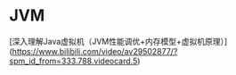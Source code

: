 # JVM

[深入理解Java虚拟机（JVM性能调优+内存模型+虚拟机原理）] (https://www.bilibili.com/video/av29502877/?spm_id_from=333.788.videocard.5)



